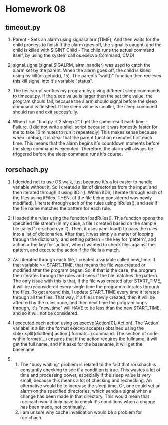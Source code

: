 Homework 08
===========

timeout.py
----------
1. Parent - Sets an alarm using signal.alarm(TIME), And then waits for the child process to finish
			   If the alarm goes off, the signal is caught, and the child is killed with SIGINT
   Child  - The child runs the actual command itself, by using the system call os.execvp(Command, CMD).

2. signal.signal(signal.SIGALRM, alrm_handler) was used to catch the alarm set by the parent. When the 
	alarm goes off, the child is killed using os.kill(os.getpid(), 15). The parents "wait()" function 
	then recieves this kill signal into it's variable "status".

3. The test script verifies my program by giving different sleep commands to timeout.py. If the sleep 
	value is larger then the set time value, the program should fail, because the alarm should signal
	before the sleep command is finished. If the sleep value is smaller, the sleep command should run
	and exit succesfully.

4. When I run "find.py -t 2 sleep 2" I get the same result each time - Failure. (I did not write a shell script 
	because it was honestly faster for me to take 10 minutes to run it repeatedly) This makes sense because
	when i debug, it is clear that the parent function executes first each time. This means that the alarm 
	begins it's countdown moments before the sleep command is executed. Therefore, the alarm will always be
	triggered before the sleep command runs it's course. 

rorschach.py
------------
1. I decided not to use OS.walk, just because it's a lot easier to handle variable without it. So I created
	a list of directories from the input, and then iterated through it using itDir(). Within itDir, I iterate
	through each of the files using itFiles. THEN, (if the file being considered was newly modified), I
	iterate through each of the rules using itRules(), and see if the file name matches the pattern for each rule.

2. I loaded the rules using the function loadRules(). This function opens the specified file stream (in my case,
	a file I created based on the sample file called '.rorschach.yml'). Then, it uses yaml.load() to pass the rules
	into a list of dictionaries. After that, it was simply a matter of looping through the dictionary, and setting
	pattern = the key for 'pattern', and action = the key for 'action', when I wanted to check files against the pattern,
	and execute the action if the file is a match.

3. As I iterated through each file, I created a variable called new_time. If that variable >= START_TIME, that means
	the file was created or modified after the program began. So, if that is the case, the program then iterates through
	the rules and sees if the file matches the pattern. The only issue with this is that, if the file was created after
	START_TIME, it will be reconsidered every single time the program reiterates through the files. To get around this, 
	I update START_TIME every time it iterates through all the files. That way, if a file is newly created, then it will 
	be affected by the rules once, and then next time the program loops through, it's "new_time" will HAVE to be less than
	the new START_TIME, and so it will not be considered. 

4. I executed each action using os.execvp(Action[0], Action). The 'Action' variabel is a list (the format execvp accepts)
	obtained using the shlex.split(dictItem['action'].format(...) command. The section of code within format(...) ensures that
	if the action requires the fullname, it will get the full name, and if it asks for the basename, it will get the basename. 

5. 
	1. The "busy waiting" problem is related to the fact that rorschach is constantly checking to see if a condition is true. 
		This wastes a lot of time and processing power, especially if the sleep value is very small, because this means a lot of checking and rechecking. An alternative would be to increase the sleep time. Or, one could set an alarm on the specified directories, 
		which sends a signal when a change has been made in that directory. This would mean that rorscach would only have to 
		check it's conditions when a change has been made, not continually.
	2. I am unsure why cache invalidation would be a problem for rorschach. 